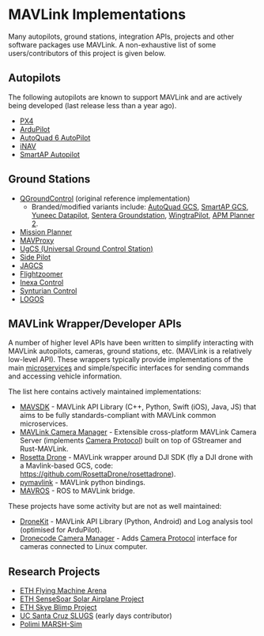 # MAVLink Implementations

Many autopilots, ground stations, integration APIs, projects and other software packages use MAVLink.
A non-exhaustive list of some users/contributors of this project is given below.

## Autopilots

The following autopilots are known to support MAVLink and are actively being developed (last release less than a year ago).

- [PX4](http://px4.io/)
- [ArduPilot](http://ardupilot.org/)
- [AutoQuad 6 AutoPilot](http://autoquad.org)
- [iNAV](https://github.com/iNavFlight/inav/wiki)
- [SmartAP Autopilot](http://www.sky-drones.com/)

## Ground Stations

- [QGroundControl](http://qgroundcontrol.com/) (original reference implementation)
  - Branded/modified variants include: [AutoQuad GCS](http://autoquad.org/software-downloads/?category=2), [SmartAP GCS](http://sky-drones.com/smartap-gcs), [Yuneec Datapilot](http://us.yuneec.com/comm-en-datapilot), [Sentera Groundstation](https://sentera.com/phx-drone/), [WingtraPilot](https://wingtra.com/software/), [APM Planner 2](http://ardupilot.org/planner2/index.html).
- [Mission Planner](http://ardupilot.org/planner/)
- [MAVProxy](http://ardupilot.github.io/MAVProxy/html/index.html)
- [UgCS (Universal Ground Control Station)](https://www.ugcs.com/)
- [Side Pilot](http://sidepilot.net/)
- [JAGCS](https://github.com/MishkaRogachev/JAGCS)
- [Flightzoomer](https://flightzoomer.com/)
- [Inexa Control](https://www.insitu.com/information-delivery/command-and-control/icomc2)
- [Synturian Control](https://www.textronsystems.com/what-we-do/unmanned-systems/synturian)
- [LOGOS](https://aerologos.by)

## MAVLink Wrapper/Developer APIs

A number of higher level APIs have been written to simplify interacting with MAVLink autopilots, cameras, ground stations, etc. (MAVLink is a relatively low-level API).
These wrappers typically provide implementations of the main [microservices](../services/index.md) and simple/specific interfaces for sending commands and accessing vehicle information.

The list here contains actively maintained implementations:

- [MAVSDK](https://mavsdk.mavlink.io/develop/en/) - MAVLink API Library (C++, Python, Swift (iOS), Java, JS) that aims to be fully standards-compliant with MAVLink common microservices.
- [MAVLink Camera Manager](https://github.com/mavlink/mavlink-camera-manager) - Extensible cross-platform MAVLink Camera Server (implements [Camera Protocol](../services/camera.md)) built on top of GStreamer and Rust-MAVLink.
- [Rosetta Drone](https://www.youtube.com/watch?v=rBqEQoVGuzQ) - MAVLink wrapper around DJI SDK (fly a DJI drone with a Mavlink-based GCS, code: https://github.com/RosettaDrone/rosettadrone).
- [pymavlink](https://github.com/ArduPilot/pymavlink) - MAVLink python bindings.
- [MAVROS](https://github.com/mavlink/mavros) - ROS to MAVLink bridge.

These projects have some activity but are not as well maintained:

- [DroneKit](http://dronekit.io/) - MAVLink API Library (Python, Android) and Log analysis tool (optimised for ArduPilot).
- [Dronecode Camera Manager](https://camera-manager.dronecode.org/en/) - Adds [Camera Protocol](../services/camera.md) interface for cameras connected to Linux computer.

## Research Projects

- [ETH Flying Machine Arena](http://www.idsc.ethz.ch/Research_DAndrea/FMA)
- [ETH SenseSoar Solar Airplane Project](http://www.sensesoar.ethz.ch/doku.php?id=project)
- [ETH Skye Blimp Project](http://www.projectskye.ch/)
- [UC Santa Cruz SLUGS](http://slugsuav.soe.ucsc.edu/index.html) (early days contributor)
- [Polimi MARSH-Sim](https://marsh-sim.github.io/)
